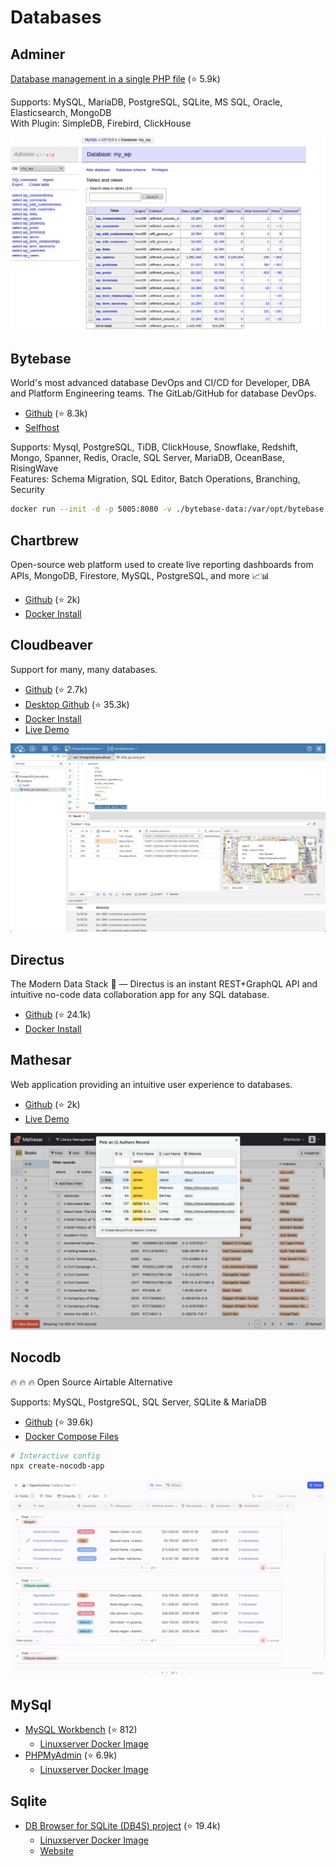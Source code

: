 Databases
=========

## Adminer

[Database management in a single PHP file](https://github.com/vrana/adminer) (⭐ 5.9k)

Supports: MySQL, MariaDB, PostgreSQL, SQLite, MS SQL, Oracle, Elasticsearch, MongoDB  
With Plugin: SimpleDB, Firebird, ClickHouse  

![Adminer UI](uis/adminer-ui.png)


## Bytebase

World's most advanced database DevOps and CI/CD for Developer, DBA and Platform Engineering teams. The GitLab/GitHub for database DevOps.

- [Github](https://github.com/bytebase/bytebase) (⭐ 8.3k)
- [Selfhost](https://www.bytebase.com/docs/get-started/self-host)

Supports: Mysql, PostgreSQL, TiDB, ClickHouse, Snowflake, Redshift, Mongo, Spanner, Redis, Oracle, SQL Server, MariaDB, OceanBase, RisingWave  
Features: Schema Migration, SQL Editor, Batch Operations, Branching, Security


```sh
docker run --init -d -p 5005:8080 -v ./bytebase-data:/var/opt/bytebase --name bytebase bytebase/bytebase:2.12.0
```

## Chartbrew

Open-source web platform used to create live reporting dashboards from APIs, MongoDB, Firestore, MySQL, PostgreSQL, and more 📈📊

- [Github](https://github.com/chartbrew/chartbrew) (⭐ 2k)
- [Docker Install](https://docs.chartbrew.com/deployment/#run-the-application-with-docker)



## Cloudbeaver

Support for many, many databases.

- [Github](https://github.com/dbeaver/cloudbeaver) (⭐ 2.7k)
- [Desktop Github](https://github.com/dbeaver/dbeaver) (⭐ 35.3k)
- [Docker Install](https://github.com/dbeaver/cloudbeaver/wiki/Run-Docker-Container)
- [Live Demo](https://demo.cloudbeaver.io)

![cloudbeaver UI](uis/cloudbeaver.png)



## Directus

The Modern Data Stack 🐰 — Directus is an instant REST+GraphQL API and intuitive no-code data collaboration app for any SQL database.

- [Github](https://github.com/directus/directus) (⭐ 24.1k)
- [Docker Install](https://docs.directus.io/self-hosted/quickstart.html)


## Mathesar

Web application providing an intuitive user experience to databases.

- [Github](https://github.com/mathesar-foundation/mathesar) (⭐ 2k)
- [Live Demo](https://demo.mathesar.org/)


![mathesar UI](uis/mathesar-ui.png)


## Nocodb

🔥 🔥 🔥 Open Source Airtable Alternative

Supports: MySQL, PostgreSQL, SQL Server, SQLite & MariaDB

- [Github](https://github.com/nocodb/nocodb) (⭐ 39.6k)
- [Docker Compose Files](https://github.com/nocodb/nocodb/tree/master/docker-compose)

```sh
# Interactive config
npx create-nocodb-app
```


![nocodb UI](uis/nocodb-ui.gif)



## MySql

- [MySQL Workbench](https://github.com/mysql/mysql-workbench) (⭐ 812)
  - [Linuxserver Docker Image](https://hub.docker.com/r/linuxserver/mysql-workbench)
- [PHPMyAdmin](https://github.com/phpmyadmin/phpmyadmin) (⭐ 6.9k)
  - [Linuxserver Docker Image](https://hub.docker.com/r/linuxserver/phpmyadmin)

## Sqlite

- [DB Browser for SQLite (DB4S) project](https://github.com/sqlitebrowser/sqlitebrowser) (⭐ 19.4k)
  - [Linuxserver Docker Image](https://hub.docker.com/r/linuxserver/sqlitebrowser)
  - [Website](https://sqlitebrowser.org/)
